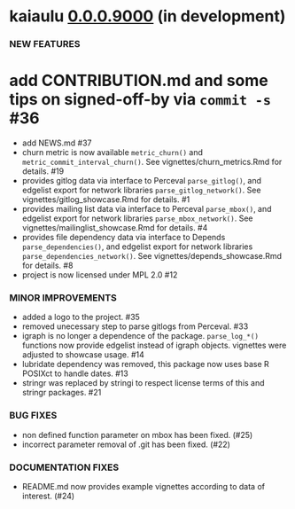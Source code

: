 kaiaulu [0.0.0.9000](https://github.com/sailuh/kaiaulu/milestone/1) (in development)
=========================

### NEW FEATURES

  # add CONTRIBUTION.md and some tips on signed-off-by via `commit -s` #36 
  * add NEWS.md #37
  * churn metric is now available `metric_churn()` and `metric_commit_interval_churn()`. See vignettes/churn_metrics.Rmd for details. #19
  * provides gitlog data via interface to Perceval `parse_gitlog()`, and edgelist export for network libraries `parse_gitlog_network()`. See vignettes/gitlog_showcase.Rmd for details. #1
  * provides mailing list data via interface to Perceval `parse_mbox()`, and edgelist export for network libraries `parse_mbox_network()`. See vignettes/mailinglist_showcase.Rmd for details. #4
  * provides file dependency data via interface to Depends `parse_dependencies()`, and edgelist export for network libraries `parse_dependencies_network()`. See vignettes/depends_showcase.Rmd for details. #8
  * project is now licensed under MPL 2.0 #12
  

### MINOR IMPROVEMENTS

  * added a logo to the project. #35
  * removed unecessary step to parse gitlogs from Perceval. #33
  * igraph is no longer a dependence of the package. `parse_log_*()` functions now provide edgelist instead of igraph objects. vignettes were adjusted to showcase usage. #14
  * lubridate dependency was removed, this package now uses base R POSIXct to handle dates. #13
  * stringr was replaced by stringi to respect license terms of this and stringr packages. #21

### BUG FIXES

  * non defined function parameter on mbox has been fixed. (#25)
  * incorrect parameter removal of .git has been fixed. (#22)

### DOCUMENTATION FIXES

  * README.md now provides example vignettes according to data of interest. (#24)
